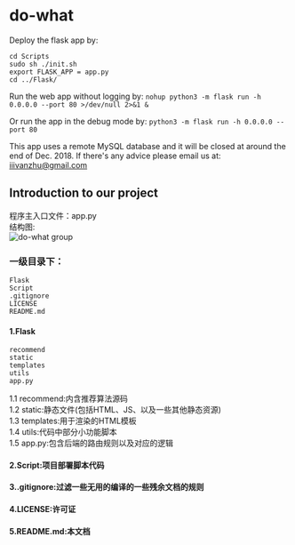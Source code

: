 # do-what
Deploy the flask app by:
```
cd Scripts
sudo sh ./init.sh
export FLASK_APP = app.py
cd ../Flask/
```
Run the web app without logging by:
```nohup python3 -m flask run -h 0.0.0.0 --port 80 >/dev/null 2>&1 &```

Or run the app in the debug mode by:
```python3 -m flask run -h 0.0.0.0 --port 80```

This app uses a remote MySQL database and it will be closed at around the end of Dec. 2018.
If there's any advice please email us at: iiivanzhu@gmail.com  

## Introduction to our project
程序主入口文件：app.py  
结构图:  
![do-what group](https://github.com/CAID-ERA/do-what/raw/master/Flask/static/architect.png)

 
### 一级目录下：
```
Flask
Script
.gitignore
LICENSE
README.md
```
#### 1.Flask
```
recommend
static
templates
utils
app.py
```
1.1 recommend:内含推荐算法源码    
1.2 static:静态文件(包括HTML、JS、以及一些其他静态资源)  
1.3 templates:用于渲染的HTML模板    
1.4 utils:代码中部分小功能脚本  
1.5 app.py:包含后端的路由规则以及对应的逻辑  

#### 2.Script:项目部署脚本代码  
#### 3..gitignore:过滤一些无用的编译的一些残余文档的规则  
#### 4.LICENSE:许可证  
#### 5.README.md:本文档  


